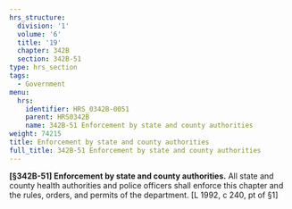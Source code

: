 ```yaml
---
hrs_structure:
  division: '1'
  volume: '6'
  title: '19'
  chapter: 342B
  section: 342B-51
type: hrs_section
tags:
  - Government
menu:
  hrs:
    identifier: HRS_0342B-0051
    parent: HRS0342B
    name: 342B-51 Enforcement by state and county authorities
weight: 74215
title: Enforcement by state and county authorities
full_title: 342B-51 Enforcement by state and county authorities
---
```

**[§342B-51] Enforcement by state and county authorities.** All state and county health authorities and police officers shall enforce this chapter and the rules, orders, and permits of the department. [L 1992, c 240, pt of §1]